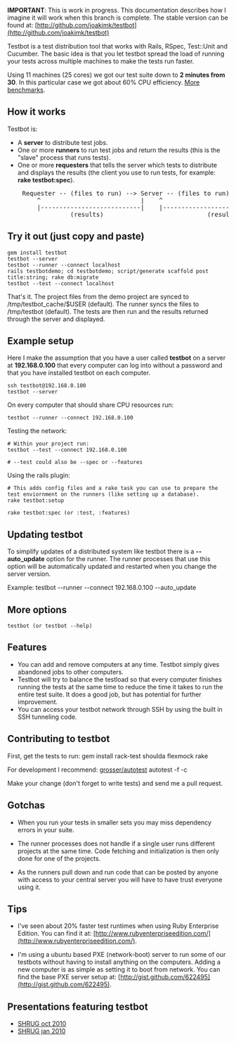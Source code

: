 **IMPORTANT**: This is work in progress. This documentation describes how I imagine it will work when this branch is complete. The stable version can be found at: [http://github.com/joakimk/testbot](http://github.com/joakimk/testbot)


Testbot is a test distribution tool that works with Rails, RSpec, Test::Unit and Cucumber. The basic idea is that you let testbot spread the load of running your tests across multiple machines to make the tests run faster.

Using 11 machines (25 cores) we got our test suite down to **2 minutes from 30**. In this particular case we got about 60% CPU efficiency. [More benchmarks](http://gist.github.com/287124).

How it works
----

Testbot is:

* A **server** to distribute test jobs.
* One or more **runners** to run test jobs and return the results (this is the "slave" process that runs tests).
* One or more **requesters** that tells the server which tests to distribute and displays the results (the client you use to run tests, for example: **rake testbot:spec**).

<pre>
    Requester -- (files to run) --> Server -- (files to run) --> (many-)Runner(s)
        ^                           |    ^                                  |
        |---------------------------|    |----------------------------------|
                 (results)                            (results)
</pre>

Try it out (just copy and paste)
----

    gem install testbot
    testbot --server
    testbot --runner --connect localhost
    rails testbotdemo; cd testbotdemo; script/generate scaffold post title:string; rake db:migrate
    testbot --test --connect localhost

That's it. The project files from the demo project are synced to /tmp/testbot_cache/$USER (default). The runner syncs the files to /tmp/testbot (default). The tests are then run and the results returned through the server and displayed.

Example setup
----

Here I make the assumption that you have a user called **testbot** on a server at **192.168.0.100** that every computer can log into without a password and that you have installed testbot on each computer.

    ssh testbot@192.168.0.100
    testbot --server
    
On every computer that should share CPU resources run:

    testbot --runner --connect 192.168.0.100

Testing the network:

    # Within your project run:
    testbot --test --connect 192.168.0.100
    
    # --test could also be --spec or --features

Using the rails plugin:

    # This adds config files and a rake task you can use to prepare the test enviornment on the runners (like setting up a database).
    rake testbot:setup
    
    rake testbot:spec (or :test, :features)

Updating testbot
----

To simplify updates of a distributed system like testbot there is a **--auto_update** option for the runner. The runner
processes that use this option will be automatically updated and restarted when you change the server version.

Example:
    testbot --runner --connect 192.168.0.100 --auto_update

More options
----

    testbot (or testbot --help)

Features
----
* You can add and remove computers at any time. Testbot simply gives abandoned jobs to other computers.
* Testbot will try to balance the testload so that every computer finishes running the tests at the same time to reduce the time it takes to run the entire test suite. It does a good job, but has potential for further improvement.
* You can access your testbot network through SSH by using the built in SSH tunneling code.

Contributing to testbot
----

First, get the tests to run:
    gem install rack-test shoulda flexmock
    rake

For development I recommend: [grosser/autotest](http://github.com/grosser/autotest)
    autotest -f -c

Make your change (don't forget to write tests) and send me a pull request.

Gotchas
----

* When you run your tests in smaller sets you may miss dependency errors in your suite.

* The runner processes does not handle if a single user runs different projects at the same time. Code
  fetching and initialization is then only done for one of the projects.

* As the runners pull down and run code that can be posted by anyone with access to your central server you will have to have trust everyone using it.

Tips
----

* I've seen about 20% faster test runtimes when using Ruby Enterprise Edition. You can find it at:
[http://www.rubyenterpriseedition.com/](http://www.rubyenterpriseedition.com/).

* I'm using a ubuntu based PXE (network-boot) server to run some of our testbots without having
to install anything on the computers. Adding a new computer is as simple as setting it to
boot from network. You can find the base PXE server setup at: [http://gist.github.com/622495](http://gist.github.com/622495).

Presentations featuring testbot
----

* [SHRUG oct 2010](http://github.com/joakimk/presentations/tree/master/shrug_oct2010_sideprojects)
* [SHRUG jan 2010](http://github.com/joakimk/presentations/tree/master/shrug_jan2010_faster_testruns)
